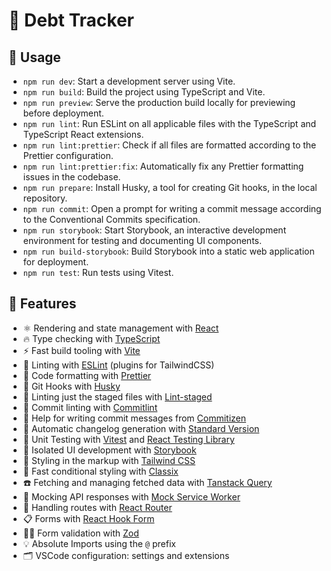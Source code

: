 # 💸 Debt Tracker

## 🚀 Usage

- `npm run dev`: Start a development server using Vite.
- `npm run build`: Build the project using TypeScript and Vite.
- `npm run preview`: Serve the production build locally for previewing before deployment.
- `npm run lint`: Run ESLint on all applicable files with the TypeScript and TypeScript React extensions.
- `npm run lint:prettier`: Check if all files are formatted according to the Prettier configuration.
- `npm run lint:prettier:fix`: Automatically fix any Prettier formatting issues in the codebase.
- `npm run prepare`: Install Husky, a tool for creating Git hooks, in the local repository.
- `npm run commit`: Open a prompt for writing a commit message according to the Conventional Commits specification.
- `npm run storybook`: Start Storybook, an interactive development environment for testing and documenting UI components.
- `npm run build-storybook`: Build Storybook into a static web application for deployment.
- `npm run test`: Run tests using Vitest.

## 🧳 Features

- ⚛️ Rendering and state management with [React](https://react.dev/)
- 🔥 Type checking with [TypeScript](https://www.typescriptlang.org)
- ⚡ Fast build tooling with [Vite](https://vitejs.dev/)
- 📏 Linting with [ESLint](https://eslint.org) (plugins for TailwindCSS)
- 💖 Code formatting with [Prettier](https://prettier.io)
- 🦊 Git Hooks with [Husky](https://typicode.github.io/husky/#/)
- 🚫 Linting just the staged files with [Lint-staged](https://github.com/okonet/lint-staged#readme)
- 🚓 Commit linting with [Commitlint](https://commitlint.js.org/#/)
- 📓 Help for writing commit messages from [Commitizen](https://commitizen-tools.github.io/commitizen/)
- 🎁 Automatic changelog generation with [Standard Version](https://github.com/conventional-changelog/standard-version)
- 🦺 Unit Testing with [Vitest](https://vitest.dev/) and [React Testing Library](https://testing-library.com/)
- 🎉 Isolated UI development with [Storybook](https://storybook.js.org/)
- 💎 Styling in the markup with [Tailwind CSS](https://tailwindcss.com)
- 💅 Fast conditional styling with [Classix](https://github.com/alexnault/classix#readme)
- ☎️ Fetching and managing fetched data with [Tanstack Query](https://tanstack.com/query/latest)
- 👷 Mocking API responses with [Mock Service Worker](https://mswjs.io/)
- 🚏 Handling routes with [React Router](https://reactrouter.com/en/main)
- 📋 Forms with [React Hook Form](https://react-hook-form.com/)
- 👩‍🏫 Form validation with [Zod](https://zod.dev/)
- 💡 Absolute Imports using the `@` prefix
- 🗂 VSCode configuration: settings and extensions
